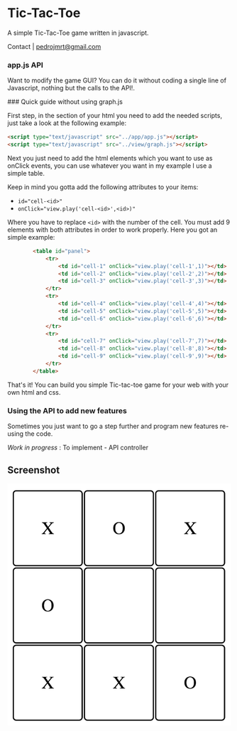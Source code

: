 # Tic-Tac-Toe

A simple Tic-Tac-Toe game written in javascript.

Contact | <pedrojmrt@gmail.com>

### app.js API

Want to modify the game GUI? You can do it without coding a single line of Javascript, nothing but the calls to the API!.

### Quick guide without using graph.js

First step, in the <head> section of your html you need to add the needed scripts, just take a look at the following example:

```html
<script type="text/javascript" src="../app/app.js"></script>
<script type="text/javascript" src="../view/graph.js"></script>
```

Next you just need to add the html elements which you want to use as onClick events, you can use whatever you want in my
example I use a simple table.

Keep in mind you gotta add the following attributes to your items:

- ``id="cell-<id>"``
- ``onClick="view.play('cell-<id>',<id>)"``

Where you have to replace ``<id>`` with the number of the cell. You must add 9 elements with both
attributes in order to work properly. Here you got an simple example:

```html
		<table id="panel">
			<tr>
				<td id="cell-1" onClick="view.play('cell-1',1)"></td>
				<td id="cell-2" onClick="view.play('cell-2',2)"></td>
				<td id="cell-3" onClick="view.play('cell-3',3)"></td>
			</tr>
			<tr>
				<td id="cell-4" onClick="view.play('cell-4',4)"></td>
				<td id="cell-5" onClick="view.play('cell-5',5)"></td>
				<td id="cell-6" onClick="view.play('cell-6',6)"></td>
			</tr>
			<tr>
				<td id="cell-7" onClick="view.play('cell-7',7)"></td>
				<td id="cell-8" onClick="view.play('cell-8',8)"></td>
				<td id="cell-9" onClick="view.play('cell-9',9)"></td>
			</tr>
		</table>
```

That's it! You can build you simple Tic-tac-toe game for your web with your own html and css.

### Using the API to add new features

Sometimes you just want to go a step further and program
new features re-using the code.

*Work in progress* : To implement - API controller 

## Screenshot

![Alt text](https://raw.githubusercontent.com/pmrt/tic-tac-toe/master/screenshot/screenshot_1.png)
